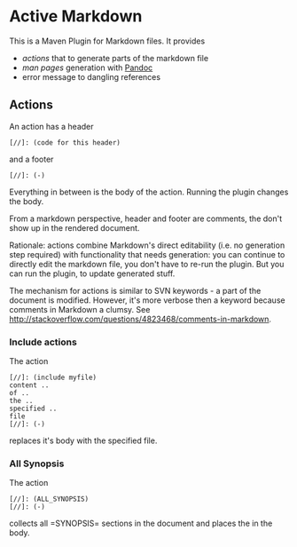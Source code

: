 # Active Markdown 

This is a Maven Plugin for Markdown files. It provides
* *actions* that to generate parts of the markdown file
* *man pages* generation with [Pandoc](https://pandoc.org/)
* error message to dangling references


## Actions

An action has a header

    [//]: (code for this header)
  
and a footer

    [//]: (-)
  
Everything in between is the body of the action. Running the plugin changes the body.

From a markdown perspective, header and footer are comments, the don't show up in the rendered document.

Rationale: actions combine Markdown's direct editability (i.e. no generation step required) with functionality
that needs generation: you can continue to directly edit the markdown file, you don't have to re-run the plugin.
But you can run the plugin, to update generated stuff.

The mechanism for actions is similar to SVN keywords - a part of the document is modified. However, it's more 
verbose then a keyword because comments in Markdown a clumsy. See http://stackoverflow.com/questions/4823468/comments-in-markdown.


### Include actions

The action 

    [//]: (include myfile)
    content ..
    of ..
    the ..
    specified ..
    file 
    [//]: (-)
    
replaces it's body with the specified file.

### All Synopsis

The action

    [//]: (ALL_SYNOPSIS)
    [//]: (-)
   
collects all =SYNOPSIS= sections in the document and places the in the body.
    